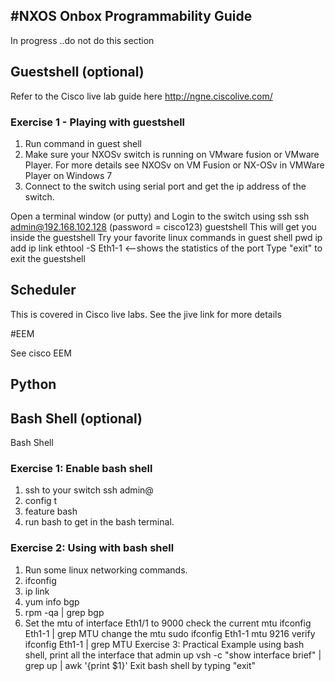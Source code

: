 #NXOS Onbox Programmability Guide
---
In progress ..do not do this section




## Guestshell (optional)

Refer to the Cisco live lab guide here
http://ngne.ciscolive.com/



### Exercise 1 - Playing with guestshell
1. Run command in guest shell
2. Make sure your NXOSv switch is running on VMware fusion or VMware Player. For more details see  NXOSv on VM Fusion or  NX-OSv in VMWare Player on Windows 7
3. Connect to the switch using serial port and get the ip address of the switch.

Open a terminal window (or putty) and Login to the switch using ssh
ssh admin@192.168.102.128   (password = cisco123)
guestshell
This will get you inside the guestshell
Try your favorite linux commands in guest shell
pwd
ip add
ip link
ethtool -S Eth1-1  <--shows the statistics of the port
Type "exit" to exit the guestshell
## Scheduler
<skip this>
This is covered in Cisco live labs.  See the jive link for more details

#EEM

See cisco EEM


## Python

## Bash Shell (optional)
Bash Shell
### Exercise 1:  Enable bash shell
1. ssh to your switch   ssh admin@<switchip>
2. config t
3. feature bash
4. run bash to get in the bash terminal.

### Exercise 2:  Using with bash shell
1. Run some linux networking commands.
2. ifconfig
3. ip link
4. yum info bgp
5. rpm -qa | grep bgp
6. Set the mtu of interface Eth1/1 to 9000
check the current mtu
ifconfig Eth1-1 | grep MTU
change the mtu
sudo ifconfig Eth1-1 mtu 9216
verify
ifconfig Eth1-1 | grep MTU
Exercise 3:  Practical Example
using bash shell, print all the interface that admin up
vsh -c "show interface brief" | grep up | awk '{print $1}'
Exit bash shell by typing  "exit"
